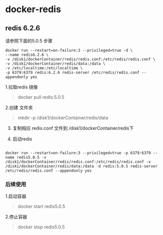 # docker-redis

## redis 6.2.6

请参照下面的5.0.5 步骤
 
```
docker run --restart=on-failure:3 --privileged=true -d \
--name redis6.2.6 \
-v /disk1/dockerContainer/redis/redis.conf:/etc/redis/redis.conf \
-v /disk1/dockerContainer/redis/data:/data \
-v /etc/localtime:/etc/localtime \
-p 6379:6379 redis:6.2.6 redis-server /etc/redis/redis.conf --appendonly yes

```



1.拉取redis 镜像

>docker pull redis:5.0.5

2.创建 文件夹

>mkdir -p /disk1/dockerContainer/redis/data


3. 复制相应 redis.conf 文件到 /disk1/dockerContainer/redis下

4. 启动redis

```

docker run --restart=on-failure:3 --privileged=true -p 6379:6379 --name redis5.0.5 -v /disk1/dockerContainer/redis/redis.conf:/etc/redis/redis.conf -v /disk1/dockerContainer/redis/data:/data -d redis:5.0.5 redis-server /etc/redis/redis.conf --appendonly yes

```


### 后续使用

1.启动容器 

> docker start redis5.0.5

2.停止容器

>docker stop redis5.0.5


